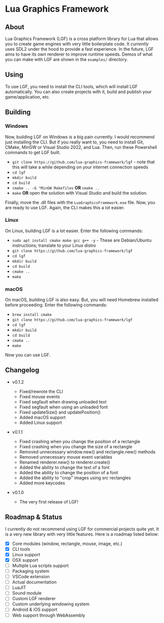# Lua Graphics Framework

## **About**

Lua Graphics Framework (LGF) is a cross platform library for Lua that allows you to create game engines with very little boilerplate code. It _currently_ uses SDL2 under the hood to provide a fast experience. In the future, LGF aims to have its own renderer to improve runtime speeds. Demos of what you can make with LGF are shown in the `examples/` directory.

## **Using**

To use LGF, you need to install the CLI tools, which will install LGF automatically. You can also create projects with it, build and publish your game/application, etc.

## **Building**

### **Windows**

Now, building LGF on Windows is a big pain currently. I would recommend just installing the CLI. But if you really want to, you need to install Git, CMake, MinGW or Visual Studio 2022, and Lua. Then, run these Powershell commands to get LGF built.

- `git clone https://github.com/lua-graphics-framework/lgf` - note that this will take a while depending on your internet connection speeds
- `cd lgf`
- `mkdir build`
- `cd build`
- `cmake .. -G "MinGW Makefiles` **OR** `cmake ..`
- `make` **OR** open the solution with Visual Studio and build the solution.

Finally, move the .dll files with the `LuaGraphicsFramework.exe` file. Now, you are ready to use LGF. Again, the CLI makes this a lot easier.

### **Linux**

On Linux, building LGF is a lot easier. Enter the following commands:

- `sudo apt install cmake make gcc g++ -y` - These are Debian/Ubuntu instructions; translate to your Linux distro
- `git clone https://github.com/lua-graphics-framework/lgf`
- `cd lgf`
- `mkdir build`
- `cd build`
- `cmake ..`
- `make`

### **macOS**

On macOS, building LGF is also easy. But, you will need Homebrew installed before proceeding. Enter the following commands:

- `brew install cmake`
- `git clone https://github.com/lua-graphics-framework/lgf`
- `cd lgf`
- `mkdir build`
- `cd build`
- `cmake ..`
- `make`

Now you can use LGF.

## **Changelog**

- v0.1.2

  - Fixed/rewrote the CLI
  - Fixed mouse events
  - Fixed segfault when drawing unloaded text
  - Fixed segfault when using an unloaded font
  - Fixed updateSize() and updatePosition()
  - Added macOS support
  - Added Linux support

- v0.1.1

  - Fixed crashing when you change the position of a rectangle
  - Fixed crashing when you change the size of a rectangle
  - Removed unnecessary window.new() and rectangle.new() methods
  - Removed unnecessary mouse event variables
  - Renamed renderer.new() to renderer.create()
  - Added the ability to change the text of a font
  - Added the ability to change the position of a font
  - Added the ability to "crop" images using src rectangles
  - Added more keycodes

- v0.1.0
  - The very first release of LGF!

## **Roadmap & Status**

I currently do not recommend using LGF for commercial projects quite yet. It is a very new library with very little features. Here is a roadmap listed below:

- [x] Core modules (window, rectangle, mouse, image, etc.)
- [x] CLI tools
- [x] Linux support
- [x] OSX support
- [ ] Multiple Lua scripts support
- [ ] Packaging system
- [ ] VSCode extension
- [ ] Actual documentation
- [ ] LuaJIT
- [ ] Sound module
- [ ] Custom LGF renderer
- [ ] Custom underlying windowing system
- [ ] Android & iOS support
- [ ] Web support through WebAssembly
